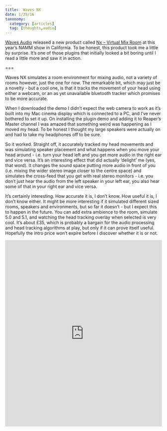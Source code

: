 ```yaml
---
title:  Waves NX
date: 1/25/16
taxonomy:
  category: [articles]
  tag: [thoughts,audio]	
---
```

<p><a href="http://www.waves.com/">Waves Audio</a> released a new product called <a href="http://www.waves.com/plugins/nx#nx-virtual-mix-room-quick-start-tutorial">Nx – Virtual Mix Room</a> at this year’s NAMM show in California. To be honest, this product took me a little by surprise. It’s one of those plugins that initially looked a bit boring until I read a little more and saw it in action. </p>

===

<p>Waves NX simulates a room environment for mixing audio, not a variety of rooms however, just the one for now. The remarkable bit, which may just be a novelty - but a cool one, is that it tracks the movement of your head using either a webcam, or an as yet unavailable bluetooth tracker which promises to be more accurate.</p>

<p>When I downloaded the demo I didn’t expect the web camera to work as it’s built into my Mac cinema display which is connected to a PC, and I’ve never bothered to set it up. On installing the plugin demo and adding it to Reaper’s Master channel I was amazed that something weird was happening as I moved my head. To be honest I thought my large speakers were actually on and had to take my headphones off to be sure.</p>

<p>So it worked. Straight off, it accurately tracked my head movements and was simulating speaker placement and what happens when you move your head around - i.e. turn your head left and you get more audio in the right ear and vice versa. It’s an interesting effect that did actually ‘delight’ me (yes, that word). It changes the sound space putting more audio in front of you (i.e. mixing the wider stereo image closer to the centre space) and simulates the cross-feed that you get with real stereo monitors - i.e. you don’t just hear the audio from the left speaker in your left ear, you also hear some of that in your right ear and vice versa.</p>

<p>It’s certainly interesting. How accurate it is, I don’t know. How useful it is, I don’t know either. It might be more interesting if it simulated different sized rooms, speakers and environments, but so far it doesn’t - but I expect this to happen in the future. You can add extra ambience to the room, simulate 5.0 and 5.1, and watching the head tracking overlay when selected is very cool. It’s about £35, which is probably a bargain for the audio processing and head tracking algorithms at play, but only if it can prove itself useful. Hopefully the intro price won’t expire before I discover whether it is or not.</p>

<iframe style="width: 100%; height: 600px;" src="https://www.youtube.com/embed/9cSwKmaA3do" frameborder="0" allowfullscreen></iframe>